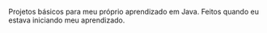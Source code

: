 Projetos básicos para meu próprio aprendizado em Java.
Feitos quando eu estava iniciando meu aprendizado.
